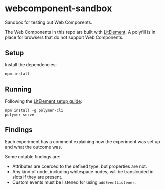 # webcomponent-sandbox
Sandbox for testing out Web Components.

The Web Components in this repo are built with [LitElement](https://lit-element.polymer-project.org/).
A polyfill is in place for browsers that do not support Web Components.

## Setup

Install the dependencies:

```sh
npm install
```

## Running

Following the [LitElement setup guide](https://lit-element.polymer-project.org/guide/start#setup):

```
npm install -g polymer-cli
polymer serve
```

## Findings

Each experiment has a comment explaining how the experiment was set up and what
the outcome was.

Some notable findings are:

* Attributes are coerced to the defined type, but properties are not.
* Any kind of node, including whitespace nodes, will be translcuded in slots if they are present.
* Custom events must be listened for using `addEventListener`.
